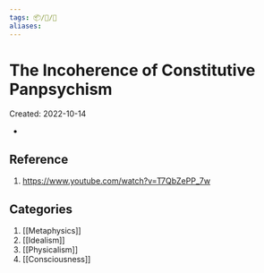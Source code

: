 ```yaml
---
tags: 📦/📝/🎥
aliases:
---
```



# The Incoherence of Constitutive Panpsychism
Created: 2022-10-14

- 

## Reference
1. https://www.youtube.com/watch?v=T7QbZePP_7w

## Categories
1. [[Metaphysics]]
2. [[Idealism]]
3. [[Physicalism]]
4. [[Consciousness]]